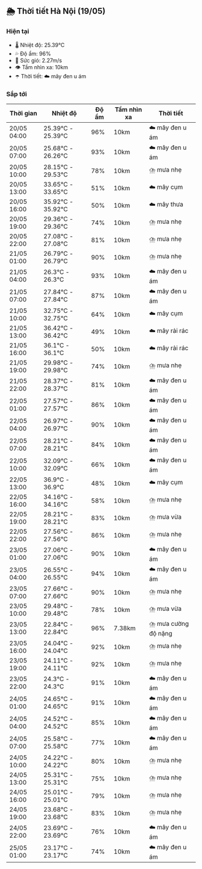 ## 🌦️ Thời tiết Hà Nội (19/05)

### Hiện tại

- 🌡️ Nhiệt độ: 25.39℃
- 💦 Độ ẩm: 96%
- 💨 Sức gió: 2.27m/s
- 👁️ Tầm nhìn xa: 10km
- ☂️ Thời tiết: ☁️ mây đen u ám

### Sắp tới

| Thời gian | Nhiệt độ | Độ ẩm | Tầm nhìn xa | Thời tiết |
| --- | --- | --- | --- | --- |
| 20/05 04:00 | 25.39℃ - 25.39℃ | 96% | 10km | ☁️ mây đen u ám |
| 20/05 07:00 | 25.68℃ - 26.26℃ | 93% | 10km | ☁️ mây đen u ám |
| 20/05 10:00 | 28.15℃ - 29.53℃ | 78% | 10km | ⛈️ mưa nhẹ |
| 20/05 13:00 | 33.65℃ - 33.65℃ | 51% | 10km | ☁️ mây cụm |
| 20/05 16:00 | 35.92℃ - 35.92℃ | 50% | 10km | ☁️ mây thưa |
| 20/05 19:00 | 29.36℃ - 29.36℃ | 74% | 10km | ⛈️ mưa nhẹ |
| 20/05 22:00 | 27.08℃ - 27.08℃ | 81% | 10km | ⛈️ mưa nhẹ |
| 21/05 01:00 | 26.79℃ - 26.79℃ | 90% | 10km | ⛈️ mưa nhẹ |
| 21/05 04:00 | 26.3℃ - 26.3℃ | 93% | 10km | ☁️ mây đen u ám |
| 21/05 07:00 | 27.84℃ - 27.84℃ | 87% | 10km | ☁️ mây đen u ám |
| 21/05 10:00 | 32.75℃ - 32.75℃ | 64% | 10km | ☁️ mây cụm |
| 21/05 13:00 | 36.42℃ - 36.42℃ | 49% | 10km | ☁️ mây rải rác |
| 21/05 16:00 | 36.1℃ - 36.1℃ | 50% | 10km | ☁️ mây rải rác |
| 21/05 19:00 | 29.98℃ - 29.98℃ | 74% | 10km | ⛈️ mưa nhẹ |
| 21/05 22:00 | 28.37℃ - 28.37℃ | 81% | 10km | ☁️ mây đen u ám |
| 22/05 01:00 | 27.57℃ - 27.57℃ | 86% | 10km | ☁️ mây đen u ám |
| 22/05 04:00 | 26.97℃ - 26.97℃ | 90% | 10km | ☁️ mây đen u ám |
| 22/05 07:00 | 28.21℃ - 28.21℃ | 84% | 10km | ☁️ mây đen u ám |
| 22/05 10:00 | 32.09℃ - 32.09℃ | 66% | 10km | ☁️ mây đen u ám |
| 22/05 13:00 | 36.9℃ - 36.9℃ | 48% | 10km | ☁️ mây cụm |
| 22/05 16:00 | 34.16℃ - 34.16℃ | 58% | 10km | ⛈️ mưa nhẹ |
| 22/05 19:00 | 28.21℃ - 28.21℃ | 83% | 10km | ⛈️ mưa vừa |
| 22/05 22:00 | 27.56℃ - 27.56℃ | 86% | 10km | ⛈️ mưa nhẹ |
| 23/05 01:00 | 27.06℃ - 27.06℃ | 90% | 10km | ☁️ mây đen u ám |
| 23/05 04:00 | 26.55℃ - 26.55℃ | 94% | 10km | ☁️ mây đen u ám |
| 23/05 07:00 | 27.66℃ - 27.66℃ | 90% | 10km | ⛈️ mưa nhẹ |
| 23/05 10:00 | 29.48℃ - 29.48℃ | 78% | 10km | ⛈️ mưa vừa |
| 23/05 13:00 | 22.84℃ - 22.84℃ | 96% | 7.38km | ⛈️ mưa cường độ nặng |
| 23/05 16:00 | 24.04℃ - 24.04℃ | 92% | 10km | ⛈️ mưa nhẹ |
| 23/05 19:00 | 24.11℃ - 24.11℃ | 92% | 10km | ⛈️ mưa nhẹ |
| 23/05 22:00 | 24.3℃ - 24.3℃ | 91% | 10km | ☁️ mây đen u ám |
| 24/05 01:00 | 24.65℃ - 24.65℃ | 91% | 10km | ☁️ mây đen u ám |
| 24/05 04:00 | 24.52℃ - 24.52℃ | 85% | 10km | ☁️ mây đen u ám |
| 24/05 07:00 | 25.58℃ - 25.58℃ | 77% | 10km | ☁️ mây đen u ám |
| 24/05 10:00 | 24.22℃ - 24.22℃ | 80% | 10km | ⛈️ mưa nhẹ |
| 24/05 13:00 | 25.31℃ - 25.31℃ | 75% | 10km | ⛈️ mưa nhẹ |
| 24/05 16:00 | 25.01℃ - 25.01℃ | 79% | 10km | ⛈️ mưa nhẹ |
| 24/05 19:00 | 23.68℃ - 23.68℃ | 83% | 10km | ⛈️ mưa nhẹ |
| 24/05 22:00 | 23.69℃ - 23.69℃ | 76% | 10km | ☁️ mây đen u ám |
| 25/05 01:00 | 23.17℃ - 23.17℃ | 74% | 10km | ☁️ mây đen u ám |
